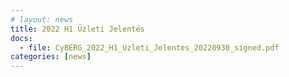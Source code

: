 ```yaml
---
# layout: news
title: 2022 H1 Üzleti Jelentés
docs:
  - file: CyBERG_2022_H1_Uzleti_Jelentes_20220930_signed.pdf
categories: [news]
---
```

